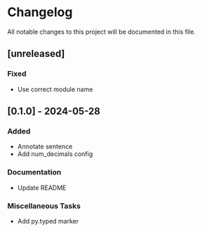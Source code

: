 # Changelog

All notable changes to this project will be documented in this file.

## [unreleased]

### Fixed

- Use correct module name

## [0.1.0] - 2024-05-28

### Added

- Annotate sentence
- Add num_decimals config

### Documentation

- Update README

### Miscellaneous Tasks

- Add py.typed marker

<!-- generated by git-cliff -->
